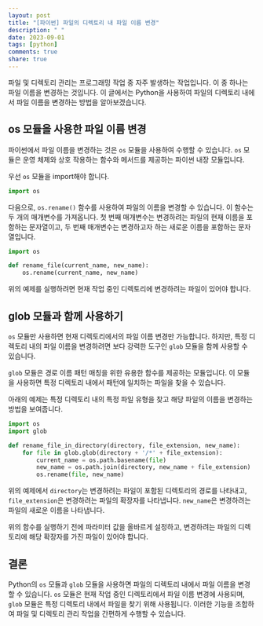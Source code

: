```yaml
---
layout: post
title: "[파이썬] 파일의 디렉토리 내 파일 이름 변경"
description: " "
date: 2023-09-01
tags: [python]
comments: true
share: true
---
```


파일 및 디렉토리 관리는 프로그래밍 작업 중 자주 발생하는 작업입니다. 이 중 하나는 파일 이름을 변경하는 것입니다. 이 글에서는 Python을 사용하여 파일의 디렉토리 내에서 파일 이름을 변경하는 방법을 알아보겠습니다.

## os 모듈을 사용한 파일 이름 변경

파이썬에서 파일 이름을 변경하는 것은 `os` 모듈을 사용하여 수행할 수 있습니다. `os` 모듈은 운영 체제와 상호 작용하는 함수와 메서드를 제공하는 파이썬 내장 모듈입니다.

우선 `os` 모듈을 import해야 합니다.

```python
import os
```

다음으로, `os.rename()` 함수를 사용하여 파일의 이름을 변경할 수 있습니다. 이 함수는 두 개의 매개변수를 가져옵니다. 첫 번째 매개변수는 변경하려는 파일의 현재 이름을 포함하는 문자열이고, 두 번째 매개변수는 변경하고자 하는 새로운 이름을 포함하는 문자열입니다.

```python
import os

def rename_file(current_name, new_name):
    os.rename(current_name, new_name)
```

위의 예제를 실행하려면 현재 작업 중인 디렉토리에 변경하려는 파일이 있어야 합니다.

## glob 모듈과 함께 사용하기

`os` 모듈만 사용하면 현재 디렉토리에서의 파일 이름 변경만 가능합니다. 하지만, 특정 디렉토리 내의 파일 이름을 변경하려면 보다 강력한 도구인 `glob` 모듈을 함께 사용할 수 있습니다.

`glob` 모듈은 경로 이름 패턴 매칭을 위한 유용한 함수를 제공하는 모듈입니다. 이 모듈을 사용하면 특정 디렉토리 내에서 패턴에 일치하는 파일을 찾을 수 있습니다.

아래의 예제는 특정 디렉토리 내의 특정 파일 유형을 찾고 해당 파일의 이름을 변경하는 방법을 보여줍니다.

```python
import os
import glob

def rename_file_in_directory(directory, file_extension, new_name):
    for file in glob.glob(directory + '/*' + file_extension):
        current_name = os.path.basename(file)
        new_name = os.path.join(directory, new_name + file_extension)
        os.rename(file, new_name)
```

위의 예제에서 `directory`는 변경하려는 파일이 포함된 디렉토리의 경로를 나타내고, `file_extension`은 변경하려는 파일의 확장자를 나타냅니다. `new_name`은 변경하려는 파일의 새로운 이름을 나타냅니다.

위의 함수를 실행하기 전에 파라미터 값을 올바르게 설정하고, 변경하려는 파일의 디렉토리에 해당 확장자를 가진 파일이 있어야 합니다.

## 결론

Python의 `os` 모듈과 `glob` 모듈을 사용하면 파일의 디렉토리 내에서 파일 이름을 변경할 수 있습니다. `os` 모듈은 현재 작업 중인 디렉토리에서 파일 이름 변경에 사용되며, `glob` 모듈은 특정 디렉토리 내에서 파일을 찾기 위해 사용됩니다. 이러한 기능을 조합하여 파일 및 디렉토리 관리 작업을 간편하게 수행할 수 있습니다.